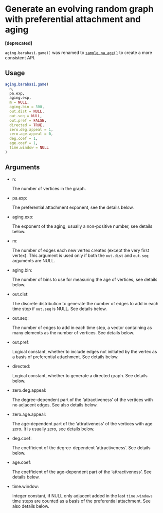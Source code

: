 # Generate an evolving random graph with preferential attachment and aging

**\[deprecated\]**

`aging.barabasi.game()` was renamed to
[`sample_pa_age()`](https://r.igraph.org/reference/sample_pa_age.md) to
create a more consistent API.

## Usage

``` r
aging.barabasi.game(
  n,
  pa.exp,
  aging.exp,
  m = NULL,
  aging.bin = 300,
  out.dist = NULL,
  out.seq = NULL,
  out.pref = FALSE,
  directed = TRUE,
  zero.deg.appeal = 1,
  zero.age.appeal = 0,
  deg.coef = 1,
  age.coef = 1,
  time.window = NULL
)
```

## Arguments

- n:

  The number of vertices in the graph.

- pa.exp:

  The preferential attachment exponent, see the details below.

- aging.exp:

  The exponent of the aging, usually a non-positive number, see details
  below.

- m:

  The number of edges each new vertex creates (except the very first
  vertex). This argument is used only if both the `out.dist` and
  `out.seq` arguments are NULL.

- aging.bin:

  The number of bins to use for measuring the age of vertices, see
  details below.

- out.dist:

  The discrete distribution to generate the number of edges to add in
  each time step if `out.seq` is NULL. See details below.

- out.seq:

  The number of edges to add in each time step, a vector containing as
  many elements as the number of vertices. See details below.

- out.pref:

  Logical constant, whether to include edges not initiated by the vertex
  as a basis of preferential attachment. See details below.

- directed:

  Logical constant, whether to generate a directed graph. See details
  below.

- zero.deg.appeal:

  The degree-dependent part of the ‘attractiveness’ of the vertices with
  no adjacent edges. See also details below.

- zero.age.appeal:

  The age-dependent part of the ‘attrativeness’ of the vertices with age
  zero. It is usually zero, see details below.

- deg.coef:

  The coefficient of the degree-dependent ‘attractiveness’. See details
  below.

- age.coef:

  The coefficient of the age-dependent part of the ‘attractiveness’. See
  details below.

- time.window:

  Integer constant, if NULL only adjacent added in the last
  `time.windows` time steps are counted as a basis of the preferential
  attachment. See also details below.
